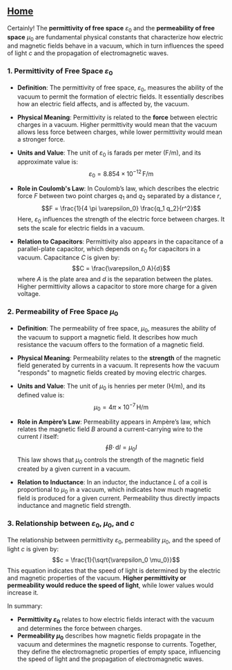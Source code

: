 [Home](https://t2m.io/VwvDcuw)
---

Certainly! The **permittivity of free space** $\varepsilon_0$ and the **permeability of free space** $\mu_0$ are fundamental physical constants that characterize how electric and magnetic fields behave in a vacuum, which in turn influences the speed of light $c$ and the propagation of electromagnetic waves.

### 1. **Permittivity of Free Space $\varepsilon_0$**

   - **Definition**: The permittivity of free space, $\varepsilon_0$, measures the ability of the vacuum to permit the formation of electric fields. It essentially describes how an electric field affects, and is affected by, the vacuum.
   - **Physical Meaning**: Permittivity is related to the **force** between electric charges in a vacuum. Higher permittivity would mean that the vacuum allows less force between charges, while lower permittivity would mean a stronger force.
   - **Units and Value**: The unit of $\varepsilon_0$ is farads per meter (F/m), and its approximate value is:
     $$\varepsilon_0 = 8.854 \times 10^{-12} \, \text{F/m}$$
   - **Role in Coulomb's Law**: In Coulomb’s law, which describes the electric force $F$ between two point charges $q_1$ and $q_2$ separated by a distance $r$,
     $$F = \frac{1}{4 \pi \varepsilon_0} \frac{q_1 q_2}{r^2}$$
     Here, $\varepsilon_0$ influences the strength of the electric force between charges. It sets the scale for electric fields in a vacuum.

   - **Relation to Capacitors**: Permittivity also appears in the capacitance of a parallel-plate capacitor, which depends on $\varepsilon_0$ for capacitors in a vacuum. Capacitance $C$ is given by:
     $$C = \frac{\varepsilon_0 A}{d}$$
     where $A$ is the plate area and $d$ is the separation between the plates. Higher permittivity allows a capacitor to store more charge for a given voltage.

### 2. **Permeability of Free Space $\mu_0$**

   - **Definition**: The permeability of free space, $\mu_0$, measures the ability of the vacuum to support a magnetic field. It describes how much resistance the vacuum offers to the formation of a magnetic field.
   - **Physical Meaning**: Permeability relates to the **strength** of the magnetic field generated by currents in a vacuum. It represents how the vacuum "responds" to magnetic fields created by moving electric charges.
   - **Units and Value**: The unit of $\mu_0$ is henries per meter (H/m), and its defined value is:
     $$\mu_0 = 4 \pi \times 10^{-7} \, \text{H/m}$$
   - **Role in Ampère’s Law**: Permeability appears in Ampère’s law, which relates the magnetic field $B$ around a current-carrying wire to the current $I$ itself:
     $$\oint B \cdot \, \mathrm{d}l = \mu_0 I$$
     This law shows that $\mu_0$ controls the strength of the magnetic field created by a given current in a vacuum.

   - **Relation to Inductance**: In an inductor, the inductance $L$ of a coil is proportional to $\mu_0$ in a vacuum, which indicates how much magnetic field is produced for a given current. Permeability thus directly impacts inductance and magnetic field strength.

### 3. **Relationship between $\varepsilon_0$, $\mu_0$, and $c$**

The relationship between permittivity $\varepsilon_0$, permeability $\mu_0$, and the speed of light $c$ is given by:
$$c = \frac{1}{\sqrt{\varepsilon_0 \mu_0}}$$
This equation indicates that the speed of light is determined by the electric and magnetic properties of the vacuum. **Higher permittivity or permeability would reduce the speed of light**, while lower values would increase it.

In summary:
- **Permittivity $\varepsilon_0$** relates to how electric fields interact with the vacuum and determines the force between charges.
- **Permeability $\mu_0$** describes how magnetic fields propagate in the vacuum and determines the magnetic response to currents.
Together, they define the electromagnetic properties of empty space, influencing the speed of light and the propagation of electromagnetic waves.

